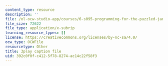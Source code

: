 ```yaml
---
content_type: resource
description: ''
file: /ol-ocw-studio-app/courses/6-s095-programming-for-the-puzzled-january-iap-2018/392c0f0fc4125f788274ac14c22f58f3_Fp7usgx_CvM.vtt
file_size: 72622
file_type: application/x-subrip
learning_resource_types: []
license: https://creativecommons.org/licenses/by-nc-sa/4.0/
ocw_type: OCWFile
resourcetype: Other
title: 3play caption file
uid: 392c0f0f-c412-5f78-8274-ac14c22f58f3
---
```


